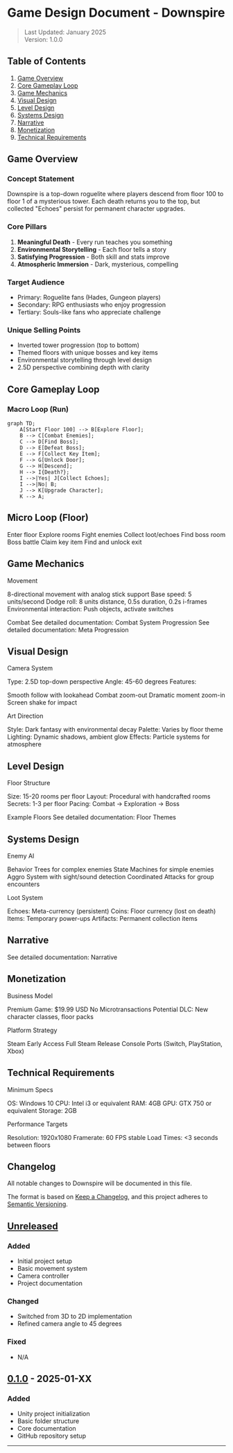 # Game Design Document - Downspire

> Last Updated: January 2025  
> Version: 1.0.0

## Table of Contents

1. [Game Overview](#game-overview)
2. [Core Gameplay Loop](#core-gameplay-loop)
3. [Game Mechanics](#game-mechanics)
4. [Visual Design](#visual-design)
5. [Level Design](#level-design)
6. [Systems Design](#systems-design)
7. [Narrative](#narrative)
8. [Monetization](#monetization)
9. [Technical Requirements](#technical-requirements)

## Game Overview

### Concept Statement
Downspire is a top-down roguelite where players descend from floor 100 to floor 1 of a mysterious tower. Each death returns you to the top, but collected "Echoes" persist for permanent character upgrades.

### Core Pillars
1. **Meaningful Death** - Every run teaches you something
2. **Environmental Storytelling** - Each floor tells a story
3. **Satisfying Progression** - Both skill and stats improve
4. **Atmospheric Immersion** - Dark, mysterious, compelling

### Target Audience
- Primary: Roguelite fans (Hades, Gungeon players)
- Secondary: RPG enthusiasts who enjoy progression
- Tertiary: Souls-like fans who appreciate challenge

### Unique Selling Points
- Inverted tower progression (top to bottom)
- Themed floors with unique bosses and key items
- Environmental storytelling through level design
- 2.5D perspective combining depth with clarity

## Core Gameplay Loop

### Macro Loop (Run)
```mermaid
graph TD;
    A[Start Floor 100] --> B[Explore Floor];
    B --> C[Combat Enemies];
    C --> D[Find Boss];
    D --> E[Defeat Boss];
    E --> F[Collect Key Item];
    F --> G[Unlock Door];
    G --> H[Descend];
    H --> I{Death?};
    I -->|Yes| J[Collect Echoes];
    I -->|No| B;
    J --> K[Upgrade Character];
    K --> A;
```

## Micro Loop (Floor)
Enter floor
Explore rooms
Fight enemies
Collect loot/echoes
Find boss room
Boss battle
Claim key item
Find and unlock exit

## Game Mechanics
Movement

8-directional movement with analog stick support
Base speed: 5 units/second
Dodge roll: 8 units distance, 0.5s duration, 0.2s i-frames
Environmental interaction: Push objects, activate switches

Combat
See detailed documentation: Combat System
Progression
See detailed documentation: Meta Progression

## Visual Design
Camera System

Type: 2.5D top-down perspective
Angle: 45-60 degrees
Features:

Smooth follow with lookahead
Combat zoom-out
Dramatic moment zoom-in
Screen shake for impact



Art Direction

Style: Dark fantasy with environmental decay
Palette: Varies by floor theme
Lighting: Dynamic shadows, ambient glow
Effects: Particle systems for atmosphere

## Level Design

Floor Structure

Size: 15-20 rooms per floor
Layout: Procedural with handcrafted rooms
Secrets: 1-3 per floor
Pacing: Combat -> Exploration -> Boss

Example Floors
See detailed documentation: Floor Themes

## Systems Design
Enemy AI

Behavior Trees for complex enemies
State Machines for simple enemies
Aggro System with sight/sound detection
Coordinated Attacks for group encounters

Loot System

Echoes: Meta-currency (persistent)
Coins: Floor currency (lost on death)
Items: Temporary power-ups
Artifacts: Permanent collection items

## Narrative

See detailed documentation: Narrative

## Monetization
Business Model

Premium Game: $19.99 USD
No Microtransactions
Potential DLC: New character classes, floor packs

Platform Strategy

Steam Early Access
Full Steam Release
Console Ports (Switch, PlayStation, Xbox)

## Technical Requirements
Minimum Specs

OS: Windows 10
CPU: Intel i3 or equivalent
RAM: 4GB
GPU: GTX 750 or equivalent
Storage: 2GB

Performance Targets

Resolution: 1920x1080
Framerate: 60 FPS stable
Load Times: <3 seconds between floors

## Changelog

All notable changes to Downspire will be documented in this file.

The format is based on [Keep a Changelog](https://keepachangelog.com/en/1.0.0/),
and this project adheres to [Semantic Versioning](https://semver.org/spec/v2.0.0.html).

## [Unreleased]

### Added
- Initial project setup
- Basic movement system
- Camera controller
- Project documentation

### Changed
- Switched from 3D to 2D implementation
- Refined camera angle to 45 degrees

### Fixed
- N/A

## [0.1.0] - 2025-01-XX

### Added
- Unity project initialization
- Basic folder structure
- Core documentation
- GitHub repository setup

---

[Unreleased]: https://github.com/yourusername/downspire/compare/v0.1.0...HEAD
[0.1.0]: https://github.com/yourusername/downspire/releases/tag/v0.1.0
